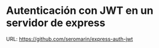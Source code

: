 # Autenticación con JWT en un servidor de express

URL: https://github.com/seromarin/express-auth-jwt